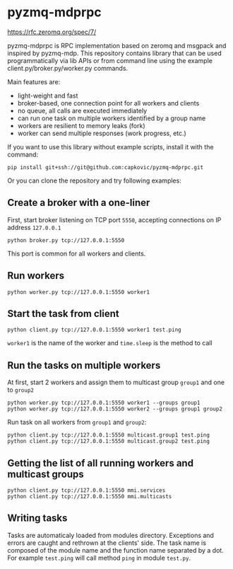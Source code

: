 pyzmq-mdprpc
===================================================
https://rfc.zeromq.org/spec/7/

pyzmq-mdprpc is RPC implementation based on zeromq and msgpack and inspired by pyzmq-mdp. This repository contains library that can be used programmatically via lib APIs or from command line using the example client.py/broker.py/worker.py commands.

Main features are:

 - light-weight and fast
 - broker-based, one connection point for all workers and clients
 - no queue, all calls are executed immediately
 - can run one task on multiple workers identified by a group name
 - workers are resilient to memory leaks (fork)
 - worker can send multiple responses (work progress, etc.)

If you want to use this library without example scripts, install it with the command:

    pip install git+ssh://git@github.com:capkovic/pyzmq-mdprpc.git

Or you can clone the repository and try following examples:

Create a broker with a one-liner
-----------------------------------------------
First, start broker listening on TCP port `5550`, accepting connections on IP address `127.0.0.1`

    python broker.py tcp://127.0.0.1:5550

This port is common for all workers and clients.

Run workers
---------------------
    python worker.py tcp://127.0.0.1:5550 worker1

Start the task from client
----------------------------------
    python client.py tcp://127.0.0.1:5550 worker1 test.ping

`worker1` is the name of the worker and `time.sleep` is the method to call


Run the tasks on multiple workers
--------------------------------------------
At first, start 2 workers and assign them to multicast group `group1` and one to `group2`

    python worker.py tcp://127.0.0.1:5550 worker1 --groups group1
    python worker.py tcp://127.0.0.1:5550 worker2 --groups group1 group2

Run task on all workers from `group1` and `group2`:

    python client.py tcp://127.0.0.1:5550 multicast.group1 test.ping
    python client.py tcp://127.0.0.1:5550 multicast.group2 test.ping

Getting the list of all running workers and multicast groups
------------------------------------------------
    python client.py tcp://127.0.0.1:5550 mmi.services
    python client.py tcp://127.0.0.1:5550 mmi.multicasts

Writing tasks
----------------------
Tasks are automaticaly loaded from modules directory. Exceptions and errors are caught and rethrown at the clients' side. The task name is composed of the module name and the function name separated by a dot. For example `test.ping` will call method `ping` in module `test.py`.
